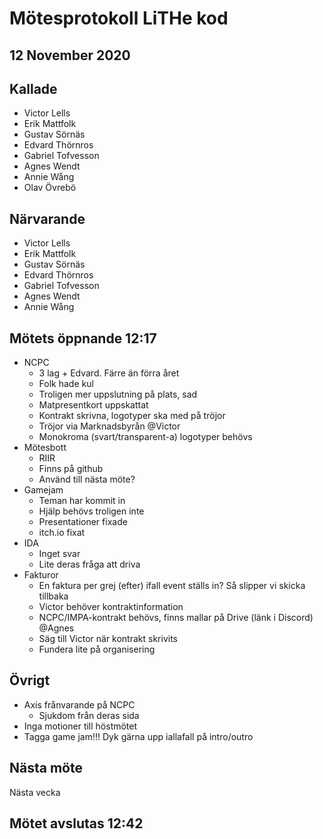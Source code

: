 # Mötesprotokoll LiTHe kod

## 12 November 2020

## Kallade

- Victor Lells
- Erik Mattfolk
- Gustav Sörnäs
- Edvard Thörnros
- Gabriel Tofvesson
- Agnes Wendt
- Annie Wång
- Olav Övrebö

## Närvarande

- Victor Lells
- Erik Mattfolk
- Gustav Sörnäs
- Edvard Thörnros
- Gabriel Tofvesson
- Agnes Wendt
- Annie Wång

## Mötets öppnande 12:17

- NCPC
  - 3 lag + Edvard. Färre än förra året
  - Folk hade kul
  - Troligen mer uppslutning på plats, sad
  - Matpresentkort uppskattat
  - Kontrakt skrivna, logotyper ska med på tröjor
  - Tröjor via Marknadsbyrån @Victor
  - Monokroma (svart/transparent-a) logotyper behövs
- Mötesbott
  - RIIR
  - Finns på github
  - Använd till nästa möte?
- Gamejam
  - Teman har kommit in
  - Hjälp behövs troligen inte
  - Presentationer fixade
  - itch.io fixat
- IDA
  - Inget svar
  - Lite deras fråga att driva
- Fakturor
  - En faktura per grej (efter) ifall event ställs in? Så slipper vi skicka tillbaka
  - Victor behöver kontraktinformation
  - NCPC/IMPA-kontrakt behövs, finns mallar på Drive (länk i Discord) @Agnes
  - Säg till Victor när kontrakt skrivits
  - Fundera lite på organisering

## Övrigt

- Axis frånvarande på NCPC
  - Sjukdom från deras sida
- Inga motioner till höstmötet
- Tagga game jam!!! Dyk gärna upp iallafall på intro/outro

## Nästa möte

Nästa vecka

## Mötet avslutas 12:42
